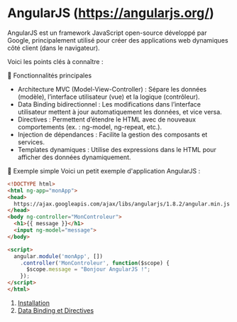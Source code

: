 # AngularJS (https://angularjs.org/)

AngularJS est un framework JavaScript open-source développé par Google, principalement utilisé pour créer des applications web dynamiques côté client (dans le navigateur).

Voici les points clés à connaître :

🔧 Fonctionnalités principales
* Architecture MVC (Model-View-Controller) : Sépare les données (modèle), l’interface utilisateur (vue) et la logique (contrôleur).
* Data Binding bidirectionnel : Les modifications dans l’interface utilisateur mettent à jour automatiquement les données, et vice versa.
* Directives : Permettent d’étendre le HTML avec de nouveaux comportements (ex. : ng-model, ng-repeat, etc.).
* Injection de dépendances : Facilite la gestion des composants et services.
* Templates dynamiques : Utilise des expressions dans le HTML pour afficher des données dynamiquement.

📜 Exemple simple
Voici un petit exemple d'application AngularJS :

```html
<!DOCTYPE html>
<html ng-app="monApp">
<head>
  https://ajax.googleapis.com/ajax/libs/angularjs/1.8.2/angular.min.js
</head>
<body ng-controller="MonControleur">
  <h1>{{ message }}</h1>
  <input ng-model="message">
</body>

<script>
  angular.module('monApp', [])
    .controller('MonControleur', function($scope) {
      $scope.message = "Bonjour AngularJS !";
    });
</script>
</html>

 ```

1. [Installation](docs/01-angularjs-install.md)
2. [Data Binding et Directives](docs/02-data-binding-directives.md)

